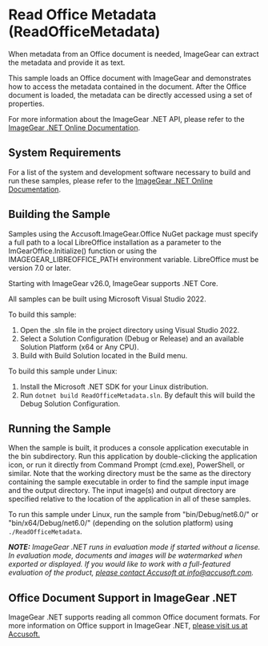 # Read Office Metadata (ReadOfficeMetadata)

When metadata from an Office document is needed, ImageGear can extract the metadata and provide it as text.

This sample loads an Office document with ImageGear and demonstrates how to access the metadata contained in the document. After the Office document is loaded, the metadata can be directly accessed using a set of properties.

For more information about the ImageGear .NET API, please refer to the [ImageGear .NET Online Documentation](https://help.accusoft.com/ImageGearMP/latest/webframe.html).

## System Requirements

For a list of the system and development software necessary to build and run these samples, please refer to the [ImageGear .NET Online Documentation](https://help.accusoft.com/ImageGearMP/latest/webframe.html#system-requirements.html).

## Building the Sample

Samples using the Accusoft.ImageGear.Office NuGet package must specify a full path to a local LibreOffice installation as a parameter to the ImGearOffice.Initialize() function or using the IMAGEGEAR_LIBREOFFICE_PATH environment variable. LibreOffice must be version 7.0 or later.

Starting with ImageGear v26.0, ImageGear supports .NET Core.

All samples can be built using Microsoft Visual Studio 2022.

To build this sample:

1. Open the .sln file in the project directory using Visual Studio 2022.
2. Select a Solution Configuration (Debug or Release) and an available Solution Platform (x64 or Any CPU).
3. Build with Build Solution located in the Build menu.

To build this sample under Linux:

1. Install the Microsoft .NET SDK for your Linux distribution.
2. Run `dotnet build ReadOfficeMetadata.sln`. By default this will build the Debug Solution Configuration.

## Running the Sample

When the sample is built, it produces a console application executable in the bin subdirectory. Run this application by double-clicking the application icon, or run it directly from Command Prompt (cmd.exe), PowerShell, or similar. Note that the working directory must be the same as the directory containing the sample executable in order to find the sample input image and the output directory. The input image(s) and output directory are specified relative to the location of the application in all of these samples.

To run this sample under Linux, run the sample from "bin/Debug/net6.0/" or "bin/x64/Debug/net6.0/" (depending on the solution platform) using `./ReadOfficeMetadata`.

_**NOTE:** ImageGear .NET runs in evaluation mode if started without a license. In evaluation mode, documents and images will be watermarked when exported or displayed. If you would like to work with a full-featured evaluation of the product, [please contact Accusoft at info@accusoft.com](mailto:info@accusoft.com)._

## Office Document Support in ImageGear .NET

ImageGear .NET supports reading all common Office document formats. For more information on Office support in ImageGear .NET, [please visit us at Accusoft.](https://www.accusoft.com/products/imagegear-collection/imagegear-dot-net/)
